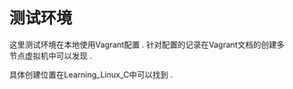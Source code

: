 # 测试环境

这里测试环境在本地使用Vagrant配置 . 针对配置的记录在Vagrant文档的创建多节点虚拟机中可以发现 .

具体创建位置在Learning\_Linux\_C中可以找到 .

